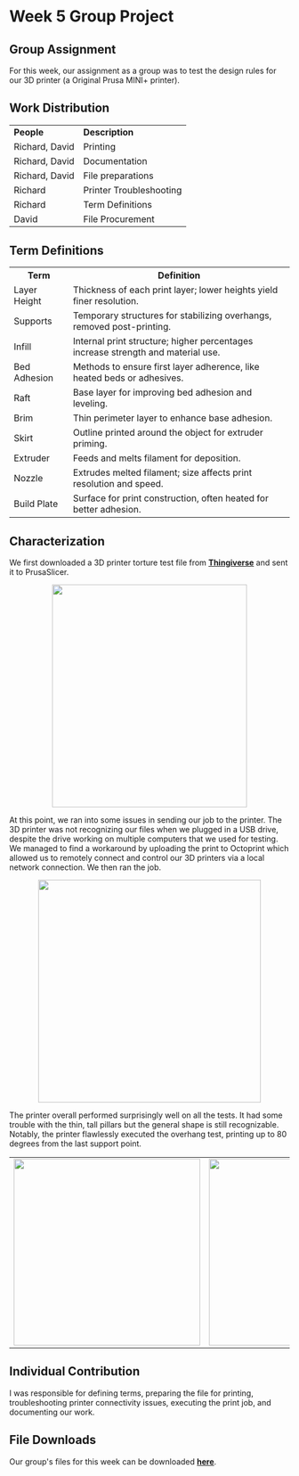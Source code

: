 # Week 5 Group Project

## Group Assignment
For this week, our assignment as a group was to test the design rules for our 3D printer (a Original Prusa MINI+ printer). 

## Work Distribution

<center>
<table>
    <tr>
        <td><b>People</b></td>
        <td><b>Description</b></td>
    </tr>
        <td>Richard, David</td>
        <td>Printing</td>
    </tr>
    <tr>
        <td>Richard, David</td>
        <td>Documentation</td>
    </tr>    
    <tr>
        <td>Richard, David</td>
        <td>File preparations</td>
    </tr>    
    <tr>
        <td>Richard</td>
        <td>Printer Troubleshooting</td>
    </tr>
    <tr>
        <td>Richard</td>
        <td>Term Definitions</td>
    </tr>
    <tr>
        <td>David</td>
        <td>File Procurement</td>
    </tr>
    <tr>
</table>
</center>

## Term Definitions

<table>
    <tr>
        <th>Term</th>
        <th>Definition</th>
    </tr>
    <tr>
        <td>Layer Height</td>
        <td>Thickness of each print layer; lower heights yield finer resolution.</td>
    </tr>
    <tr>
        <td>Supports</td>
        <td>Temporary structures for stabilizing overhangs, removed post-printing.</td>
    </tr>
    <tr>
        <td>Infill</td>
        <td>Internal print structure; higher percentages increase strength and material use.</td>
    </tr>
    <tr>
        <td>Bed Adhesion</td>
        <td>Methods to ensure first layer adherence, like heated beds or adhesives.</td>
    </tr>
    <tr>
        <td>Raft</td>
        <td>Base layer for improving bed adhesion and leveling.</td>
    </tr>
    <tr>
        <td>Brim</td>
        <td>Thin perimeter layer to enhance base adhesion.</td>
    </tr>
    <tr>
        <td>Skirt</td>
        <td>Outline printed around the object for extruder priming.</td>
    </tr>
    <tr>
        <td>Extruder</td>
        <td>Feeds and melts filament for deposition.</td>
    </tr>
    <tr>
        <td>Nozzle</td>
        <td>Extrudes melted filament; size affects print resolution and speed.</td>
    </tr>
    <tr>
        <td>Build Plate</td>
        <td>Surface for print construction, often heated for better adhesion.</td>
    </tr>
</table>



## Characterization

We first downloaded a 3D printer torture test file from <a href="https://www.thingiverse.com/search?q=torture+test&page=1&category_id=73">**Thingiverse**</a> and sent it to PrusaSlicer. 

<center>
<img src="../../../pics/week5/gcodeRender.jpg" height="400" width="350"/>
</center>

At this point, we ran into some issues in sending our job to the printer. The 3D printer was not recognizing our files when we plugged in a USB drive, despite the drive working on multiple computers that we used for testing. We managed to find a workaround by uploading the print to Octoprint which allowed us to remotely connect and control our 3D printers via a local network connection. We then ran the job.

<center>
<img src="../../../pics/week5/printBedStressTest.jpg" height="400" width="400"/>
</center>

The printer overall performed surprisingly well on all the tests. It had some trouble with the thin, tall pillars but the general shape is still recognizable. Notably, the printer flawlessly executed the overhang test, printing up to 80 degrees from the last support point.

<center>
<table>
    <tr>
        <td><img src="../../../pics/week5/stressTestMain.jpg" width="335"/></td>
        <td><img src="../../../pics/week5/angleTest.jpg" width="335"/></td>
    </tr>
</table> 
</center>

## Individual Contribution

I was responsible for defining terms, preparing the file for printing, troubleshooting printer connectivity issues, executing the print job, and documenting our work.

## File Downloads

Our group's files for this week can be downloaded [**here**](../../../files/week5/richardDavidWeek5.zip).
